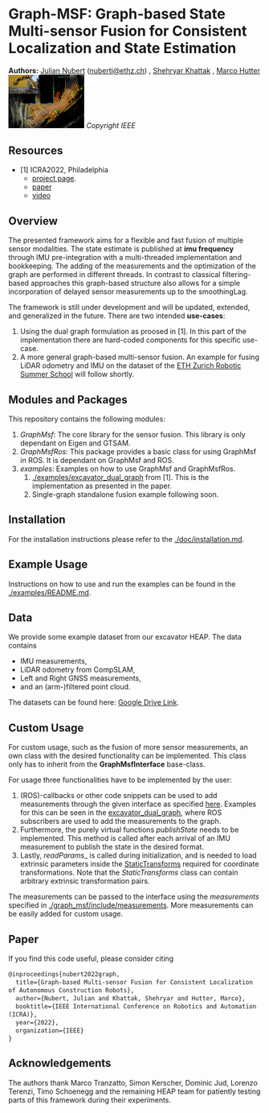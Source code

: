# Graph-MSF: Graph-based State Multi-sensor Fusion for Consistent Localization and State Estimation

**Authors:** [Julian Nubert](https://juliannubert.com/) ([nubertj@ethz.ch](mailto:nubertj@ethz.ch?subject=[GitHub]))
, [Shehryar Khattak](https://www.linkedin.com/in/shehryar-khattak/)
, [Marco Hutter](https://rsl.ethz.ch/the-lab/people/person-detail.MTIxOTEx.TGlzdC8yNDQxLC0xNDI1MTk1NzM1.html)
<img src="doc/titleimg.png" width="30%" height="30%">
*Copyright IEEE*

## Resources 
* [1] ICRA2022, Philadelphia 
  * [project page](https://sites.google.com/leggedrobotics.com/gmfcl).
  * [paper](https://arxiv.org/pdf/2203.01389.pdf)
  * [video](https://youtu.be/syTV7Ui36jg)

## Overview
The presented framework aims for a flexible and fast fusion of multiple sensor modalities. The state estimate is 
published at **imu frequency** through IMU pre-integration with a multi-threaded implementation and bookkeeping. 
The adding of the measurements and the optimization of the graph are performed in different threads. 
In contrast to classical filtering-based approaches this graph-based structure also allows for a simple incorporation of
delayed sensor measurements up to the smoothingLag.

The framework is still under development and will be updated, extended, and generalized in the future. There are two 
intended **use-cases**:

1. Using the dual graph formulation as proosed in [1]. In this part of the implementation there are hard-coded 
components for this specific use-case.
2. A more general graph-based multi-sensor fusion. An example for fusing LiDAR odometry and IMU on the dataset of the 
[ETH Zurich Robotic Summer School](https://ethz-robotx.github.io/SuperMegaBot/) will follow shortly.

## Modules and Packages
This repository contains the following modules:

1. _GraphMsf_: The core library for the sensor fusion. This library is only dependant on Eigen and GTSAM.
2. _GraphMsfRos_: This package provides a basic class for using GraphMsf in ROS. It is dependant on GraphMsf and ROS.
3. _examples_: Examples on how to use GraphMsf and GraphMsfRos.
   1. [./examples/excavator_dual_graph](./examples/excavator_dual_graph) from [1]. This is the implementation as presented in the paper.
   2. Single-graph standalone fusion example following soon.

## Installation
For the installation instructions please refer to the [./doc/installation.md](./doc/installation.md).

## Example Usage
Instructions on how to use and run the examples can be found in the [./examples/README.md](./examples/README.md).

## Data
We provide some example dataset from our excavator HEAP. The data contains
* IMU measurements,
* LiDAR odometry from CompSLAM,
* Left and Right GNSS measurements,
* and an (arm-)filtered point cloud.

The datasets can be found here: [Google Drive Link](https://drive.google.com/drive/folders/1qZg_DNH3wXnQu4tNIcqY925KZFDu8y0M?usp=sharing).

## Custom Usage
For custom usage, such as the fusion of more sensor measurements, an own class with the desired functionality can be implemented.
This class only has to inherit from the **GraphMsfInterface** base-class.

For usage three functionalities have to be implemented by the user:

1. (ROS)-callbacks or other code snippets can be used to add measurements through the given interface as 
specified [here](graph_msf/include/graph_msf/GraphMsfInterface.h). Examples for this can be seen in the
[excavator_dual_graph](./examples/excavator_dual_graph), where ROS subscribers are used to add the measurements to the graph.
2. Furthermore, the purely virtual functions _publishState_ needs to be implemented. This method is called after each 
arrival of an IMU measurement to publish the state in the desired format.
3. Lastly, _readParams__ is called during initialization, and is needed to load extrinsic parameters inside the 
[StaticTransforms](graph_msf/include/graph_msf/StaticTransforms.h) required for coordinate transformations.
Note that the _StaticTransforms_ class can contain arbitrary extrinsic transformation pairs.

The measurements can be passed to the interface using the _measurements_ specified in 
[./graph_msf/include/measurements](./graph_msf/include/measurements). More measurements can be easily added for
custom usage.

## Paper
If you find this code useful, please consider citing
```
@inproceedings{nubert2022graph,
  title={Graph-based Multi-sensor Fusion for Consistent Localization of Autonomous Construction Robots},
  author={Nubert, Julian and Khattak, Shehryar and Hutter, Marco},
  booktitle={IEEE International Conference on Robotics and Automation (ICRA)},
  year={2022},
  organization={IEEE}
}
```

## Acknowledgements
The authors thank Marco Tranzatto, Simon Kerscher, Dominic Jud, Lorenzo Terenzi, Timo Schoenegg and the remaining HEAP 
team for patiently testing parts of this framework during their experiments. 
